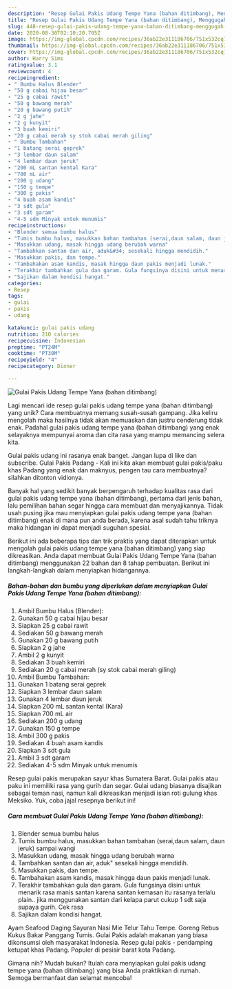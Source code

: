 ```yaml
---
description: "Resep Gulai Pakis Udang Tempe Yana (bahan ditimbang), Menggugah Selera"
title: "Resep Gulai Pakis Udang Tempe Yana (bahan ditimbang), Menggugah Selera"
slug: 448-resep-gulai-pakis-udang-tempe-yana-bahan-ditimbang-menggugah-selera
date: 2020-08-30T02:10:20.705Z
image: https://img-global.cpcdn.com/recipes/36ab22e311186706/751x532cq70/gulai-pakis-udang-tempe-yana-bahan-ditimbang-foto-resep-utama.jpg
thumbnail: https://img-global.cpcdn.com/recipes/36ab22e311186706/751x532cq70/gulai-pakis-udang-tempe-yana-bahan-ditimbang-foto-resep-utama.jpg
cover: https://img-global.cpcdn.com/recipes/36ab22e311186706/751x532cq70/gulai-pakis-udang-tempe-yana-bahan-ditimbang-foto-resep-utama.jpg
author: Harry Sims
ratingvalue: 3.1
reviewcount: 4
recipeingredient:
- " Bumbu Halus Blender"
- "50 g cabai hijau besar"
- "25 g cabai rawit"
- "50 g bawang merah"
- "20 g bawang putih"
- "2 g jahe"
- "2 g kunyit"
- "3 buah kemiri"
- "20 g cabai merah sy stok cabai merah giling"
- " Bumbu Tambahan"
- "1 batang serai geprek"
- "3 lembar daun salam"
- "4 lembar daun jeruk"
- "200 mL santan kental Kara"
- "700 mL air"
- "200 g udang"
- "150 g tempe"
- "300 g pakis"
- "4 buah asam kandis"
- "3 sdt gula"
- "3 sdt garam"
- "4-5 sdm Minyak untuk menumis"
recipeinstructions:
- "Blender semua bumbu halus"
- "Tumis bumbu halus, masukkan bahan tambahan (serai,daun salam, daun jeruk) sampai wangi"
- "Masukkan udang, masak hingga udang berubah warna"
- "Tambahkan santan dan air, aduk&#34; sesekali hingga mendidih."
- "Masukkan pakis, dan tempe."
- "Tambahakan asam kandis, masak hingga daun pakis menjadi lunak."
- "Terakhir tambahkan gula dan garam. Gula fungsinya disini untuk menarik rasa manis santan karena santan kemasan itu rasanya terlalu plain.. jika menggunakan santan dari kelapa parut cukup 1 sdt saja supaya gurih. Cek rasa"
- "Sajikan dalam kondisi hangat."
categories:
- Resep
tags:
- gulai
- pakis
- udang

katakunci: gulai pakis udang 
nutrition: 210 calories
recipecuisine: Indonesian
preptime: "PT24M"
cooktime: "PT30M"
recipeyield: "4"
recipecategory: Dinner

---
```



![Gulai Pakis Udang Tempe Yana (bahan ditimbang)](https://img-global.cpcdn.com/recipes/36ab22e311186706/751x532cq70/gulai-pakis-udang-tempe-yana-bahan-ditimbang-foto-resep-utama.jpg)

Lagi mencari ide resep gulai pakis udang tempe yana (bahan ditimbang) yang unik? Cara membuatnya memang susah-susah gampang. Jika keliru mengolah maka hasilnya tidak akan memuaskan dan justru cenderung tidak enak. Padahal gulai pakis udang tempe yana (bahan ditimbang) yang enak selayaknya mempunyai aroma dan cita rasa yang mampu memancing selera kita.

Gulai pakis udang ini rasanya enak banget. Jangan lupa di like dan subscribe. Gulai Pakis Padang - Kali ini kita akan membuat gulai pakis/paku khas Padang yang enak dan maknyus, pengen tau cara membuatnya? silahkan ditonton vidionya.

Banyak hal yang sedikit banyak berpengaruh terhadap kualitas rasa dari gulai pakis udang tempe yana (bahan ditimbang), pertama dari jenis bahan, lalu pemilihan bahan segar hingga cara membuat dan menyajikannya. Tidak usah pusing jika mau menyiapkan gulai pakis udang tempe yana (bahan ditimbang) enak di mana pun anda berada, karena asal sudah tahu triknya maka hidangan ini dapat menjadi suguhan spesial.


Berikut ini ada beberapa tips dan trik praktis yang dapat diterapkan untuk mengolah gulai pakis udang tempe yana (bahan ditimbang) yang siap dikreasikan. Anda dapat membuat Gulai Pakis Udang Tempe Yana (bahan ditimbang) menggunakan 22 bahan dan 8 tahap pembuatan. Berikut ini langkah-langkah dalam menyiapkan hidangannya.

<!--inarticleads1-->

##### Bahan-bahan dan bumbu yang diperlukan dalam menyiapkan Gulai Pakis Udang Tempe Yana (bahan ditimbang):

1. Ambil  Bumbu Halus (Blender):
1. Gunakan 50 g cabai hijau besar
1. Siapkan 25 g cabai rawit
1. Sediakan 50 g bawang merah
1. Gunakan 20 g bawang putih
1. Siapkan 2 g jahe
1. Ambil 2 g kunyit
1. Sediakan 3 buah kemiri
1. Sediakan 20 g cabai merah (sy stok cabai merah giling)
1. Ambil  Bumbu Tambahan:
1. Gunakan 1 batang serai geprek
1. Siapkan 3 lembar daun salam
1. Gunakan 4 lembar daun jeruk
1. Siapkan 200 mL santan kental (Kara)
1. Siapkan 700 mL air
1. Sediakan 200 g udang
1. Gunakan 150 g tempe
1. Ambil 300 g pakis
1. Sediakan 4 buah asam kandis
1. Siapkan 3 sdt gula
1. Ambil 3 sdt garam
1. Sediakan 4-5 sdm Minyak untuk menumis


Resep gulai pakis merupakan sayur khas Sumatera Barat. Gulai pakis atau paku ini memiliki rasa yang gurih dan segar. Gulai udang biasanya disajikan sebagai teman nasi, namun kali dikreasikan menjadi isian roti gulung khas Meksiko. Yuk, coba jajal resepnya berikut ini! 

<!--inarticleads2-->

##### Cara membuat Gulai Pakis Udang Tempe Yana (bahan ditimbang):

1. Blender semua bumbu halus
1. Tumis bumbu halus, masukkan bahan tambahan (serai,daun salam, daun jeruk) sampai wangi
1. Masukkan udang, masak hingga udang berubah warna
1. Tambahkan santan dan air, aduk&#34; sesekali hingga mendidih.
1. Masukkan pakis, dan tempe.
1. Tambahakan asam kandis, masak hingga daun pakis menjadi lunak.
1. Terakhir tambahkan gula dan garam. Gula fungsinya disini untuk menarik rasa manis santan karena santan kemasan itu rasanya terlalu plain.. jika menggunakan santan dari kelapa parut cukup 1 sdt saja supaya gurih. Cek rasa
1. Sajikan dalam kondisi hangat.


Ayam Seafood Daging Sayuran Nasi Mie Telur Tahu Tempe. Goreng Rebus Kukus Bakar Panggang Tumis. Gulai Pakis adalah makanan yang biasa dikonsumsi oleh masyarakat Indonesia. Resep gulai pakis - pendamping ketupat khas Padang. Populer di pesisir barat kota Padang. 

Gimana nih? Mudah bukan? Itulah cara menyiapkan gulai pakis udang tempe yana (bahan ditimbang) yang bisa Anda praktikkan di rumah. Semoga bermanfaat dan selamat mencoba!
